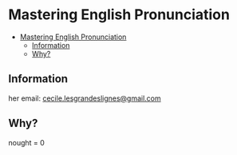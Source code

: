 # Mastering English Pronunciation

- [Mastering English Pronunciation](#mastering-english-pronunciation)
  - [Information](#information)
  - [Why?](#why)

## Information

her email: <cecile.lesgrandeslignes@gmail.com>

## Why? 


nought = 0 